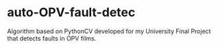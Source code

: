 # auto-OPV-fault-detec
Algorithm based on PythonCV developed for my University Final Project that detects faults in OPV films.
